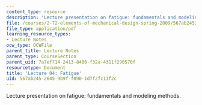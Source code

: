 ```yaml
---
content_type: resource
description: 'Lecture presentation on fatigue: fundamentals and modeling methods.'
file: /courses/2-72-elements-of-mechanical-design-spring-2009/567ab24526459b9ff0901d7f2fc13f2c_MIT2_72s09_lec04.pdf
file_type: application/pdf
learning_resource_types:
- Lecture Notes
ocw_type: OCWFile
parent_title: Lecture Notes
parent_type: CourseSection
parent_uid: 7a7ef714-2413-8486-f32a-4311f290570f
resourcetype: Document
title: 'Lecture 04: Fatigue'
uid: 567ab245-2645-9b9f-f090-1d7f2fc13f2c
---
```

Lecture presentation on fatigue: fundamentals and modeling methods.

